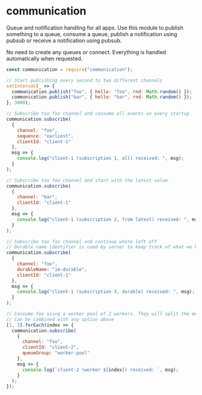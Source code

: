 # communication

Queue and notification handling for all apps. Use this module to publish something to a queue, consume a queue, publish a notification using pubsub or receive a notification using pubsub.

No need to create any queues or connect. Everything is handled automatically when requested.

```javascript
const communication = require("communication");

// Start publishing every second to two different channels
setInterval(_ => {
  communication.publish("foo", { hello: "foo", rnd: Math.random() });
  communication.publish("bar", { hello: "bar", rnd: Math.random() });
}, 3000);

// Subscribe too foo channel and consume all events on every startup
communication.subscribe(
  {
    channel: "foo",
    sequence: "earliest",
    clientId: "client-1"
  },
  msg => {
    console.log("client-1 (subscription 1, all) received: ", msg);
  }
);

// Subscribe too foo channel and start with the latest value
communication.subscribe(
  {
    channel: "bar",
    clientId: "client-1"
  },
  msg => {
    console.log("client-1 (subscription 2, from latest) received: ", msg);
  }
);

// Subscribe too foo channel and continue where left off
// Durable name identifier is used by server to keep track of what we have received and not
communication.subscribe(
  {
    channel: "foo",
    durableName: "im-durable",
    clientId: "client-1"
  },
  msg => {
    console.log("client-1 (subscription 3, durable) received: ", msg);
  }
);

// Consume foo using a worker pool of 2 workers. They will split the messages between them.
// Can be combined with any option above
[1, 2].forEach(index => {
  communication.subscribe(
    {
      channel: "foo",
      clientId: "client-2",
      queueGroup: "worker-pool"
    },
    msg => {
      console.log(`client-2 (worker ${index}) received: `, msg);
    }
  );
});
```

